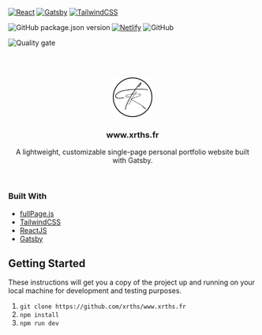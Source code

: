 <!-- PROJECT SHIELDS -->

[![React](https://img.shields.io/badge/Made%20with-React-blue?style=for-the-badge&logo=React)](https://reactjs.org/)
[![Gatsby](https://img.shields.io/badge/Made%20with-Gatsby-purple?style=for-the-badge&logo=Gatsby)](https://www.gatsbyjs.com/)
[![TailwindCSS](https://img.shields.io/badge/Made%20with-TailwindCSS-9cf?style=for-the-badge&logo=Tailwindcss)](https://tailwindcss.com/)

![GitHub package.json version](https://img.shields.io/github/package-json/v/xrths/www.xrths.fr?style=for-the-badge)
[![Netlify](https://img.shields.io/netlify/8381d455-1bc6-443d-b148-563bf63a6e85?logo=netlify&style=for-the-badge)](https://www.netlify.com/)
![GitHub](https://img.shields.io/github/license/xrths/www.xrths.fr?style=for-the-badge)

![Quality gate](https://sonarqube.xrths.cloud/api/project_badges/quality_gate?project=xrths_www.xrths.fr_AYCJ0O8A3ZWfhN_3TgOj&token=5d7b9b17a3a5e15befb0f49c48ea3855ee2537e0)

<br /> <br />

<div align="center">
  <a href="https://www.xrths.fr">
    <img src="src/images/portfolio/logo.png" alt="Logo" width="80" height="80">
  </a>

  <h3 align="center">www.xrths.fr</h3>

  <p align="center">
    A lightweight, customizable single-page personal portfolio website built with Gatsby.
    </p>
</div>
<br />

### Built With

-   [fullPage.js](https://github.com/alvarotrigo/fullpage.js)
-   [TailwindCSS](https://tailwindcss.com/)
-   [ReactJS](https://fr.reactjs.org/)
-   [Gatsby](https://www.gatsbyjs.com/)

## Getting Started

These instructions will get you a copy of the project up and running on your local machine for development and testing purposes.

1. `git clone https://github.com/xrths/www.xrths.fr`
2. `npm install`
3. `npm run dev`
